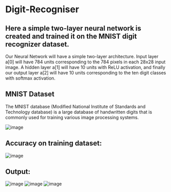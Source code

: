 # Digit-Recogniser
## Here a simple two-layer neural network is created and trained it on the MNIST digit recognizer dataset.
  Our Neural Network will have a simple two-layer architecture. Input layer  a[0]  will have 784 units corresponding to the 784 pixels in each 28x28 input image. 
  A hidden layer  a[1] will have 10 units with ReLU activation, and finally our output layer a[2] will have 10 units corresponding to the ten digit classes with softmax activation.

## MNIST Dataset
The MNIST database (Modified National Institute of Standards and Technology database) is a large database of handwritten digits that is commonly used for training various image processing systems.

![image](https://github.com/awantikamallick/Digit-Recogniser/assets/84182317/e12c5c54-2beb-4a8c-a11f-01adee07cfdc)


## Accuracy on training dataset:
![image](https://github.com/awantikamallick/Digit-Recogniser/assets/84182317/60663e66-58de-480d-be3e-4c4559ffdf74)


## Output:
![image](https://github.com/awantikamallick/Digit-Recogniser/assets/84182317/80557df3-39c2-4b95-94c5-b5ecc19a395a)
![image](https://github.com/awantikamallick/Digit-Recogniser/assets/84182317/a8b5219a-a240-44c3-9c68-f4071c0a9c95)
![image](https://github.com/awantikamallick/Digit-Recogniser/assets/84182317/356253f3-6d81-4dcf-b894-015935eb8b19)


